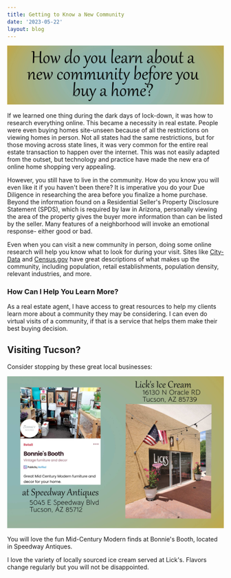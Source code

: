 ```yaml
---
title: Getting to Know a New Community
date: '2023-05-22'
layout: blog
---
```


![New community](/img/blog/new-community.jpg)

If we learned one thing during the dark days of lock-down, it was how to research everything online.  This became a necessity in real estate.  People were even buying homes site-unseen because of all the restrictions on viewing homes in person.  Not all states had the same restrictions, but for those moving across state lines, it was very common for the entire real estate transaction to happen over the internet.  This was not easily adapted from the outset, but technology and practice have made the new era of online home shopping very appealing.

However, you still have to live in the community.  How do you know you will even like it if you haven't been there?  It is imperative you do your Due Diligence in researching the area before you finalize a home purchase.  Beyond the information found on a Residential Seller's Property Disclosure Statement (SPDS), which is required by law in Arizona, personally viewing the area of the property gives the buyer more information than can be listed by the seller.  Many features of a neighborhood will invoke an emotional response- either good or bad.

Even when you can visit a new community in person, doing some online research will help you know what to look for during your visit.  Sites like [City-Data](http://www.city-data.com/) and [Census.gov](https://data.census.gov/) have great descriptions of what makes up the community, including population, retail establishments, population density, relevant industries, and more.

<h3>How Can I Help You Learn More?</h3>

As a real estate agent, I have access to great resources to help my clients learn more about a community they may be considering.  I can even do virtual visits of a community, if that is a service that helps them make their best buying decision.

<h2>Visiting Tucson?</h2>

Consider stopping by these great local businesses:

![Bonnie's Booth at Speedway Antiques and Lick's Ice Cream and Coffee](/img/blog/blog-businesses.jpg)

You will love the fun Mid-Century Modern finds at Bonnie's Booth, located in Speedway Antiques.

I love the variety of locally sourced ice cream served at Lick's.  Flavors change regularly but you will not be disappointed.